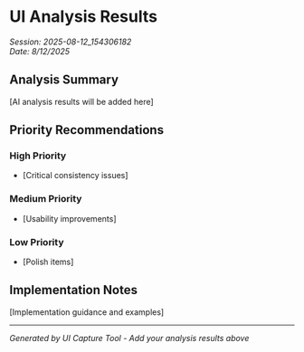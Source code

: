 # UI Analysis Results

_Session: 2025-08-12_154306182_  
_Date: 8/12/2025_

## Analysis Summary

[AI analysis results will be added here]

## Priority Recommendations

### High Priority

- [Critical consistency issues]

### Medium Priority

- [Usability improvements]

### Low Priority

- [Polish items]

## Implementation Notes

[Implementation guidance and examples]

---

_Generated by UI Capture Tool - Add your analysis results above_
